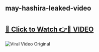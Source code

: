 ## may-hashira-leaked-video 

# <h2><a href="http://freeplayer.one?title=may-hashira-leaked-video&ref=21J">🔗 Click to Watch 👉🔴 VIDEO</a></h2>

<a href="http://freeplayer.one?title=may-hashira-leaked-video&ref=21J" rel="nofollow" data-target="animated-image.originalLink"><img src="https://i.ibb.co.com/xMMVF88/686577567.gif" alt="Viral Video Original" style="max-width: 100%; display: inline-block;" data-target="animated-image.originalImage"></a>

